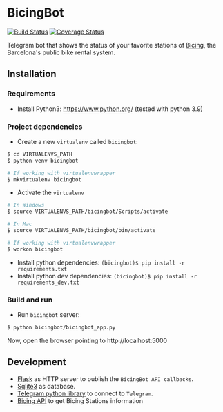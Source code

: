 # BicingBot

[![Build Status](https://github.com/marivipelaez/bicingbot/workflows/build/badge.svg?branch=master)](https://github.com/marivipelaez/bicingbot/workflows/build/badge.svg) [![Coverage Status](https://coveralls.io/repos/github/marivipelaez/bicingbot/badge.svg?branch=master)](https://coveralls.io/github/marivipelaez/bicingbot?branch=master)


Telegram bot that shows the status of your favorite stations of [Bicing](https://www.bicing.cat/), the Barcelona's public bike rental system.

## Installation

### Requirements

* Install Python3: https://www.python.org/ (tested with python 3.9)
### Project dependencies

* Create a new `virtualenv` called `bicingbot`:

```sh
$ cd VIRTUALENVS_PATH
$ python venv bicingbot
```

```sh
# If working with virtualenvwrapper
$ mkvirtualenv bicingbot
```

* Activate the `virtualenv`

```sh
# In Windows
$ source VIRTUALENVS_PATH/bicingbot/Scripts/activate
```

```sh
# In Mac
$ source VIRTUALENVS_PATH/bicingbot/bin/activate
```

```sh
# If working with virtualenvwrapper
$ workon bicingbot
```

* Install python dependencies: `(bicingbot)$ pip install -r requirements.txt`
* Install python dev dependencies: `(bicingbot)$ pip install -r requirements_dev.txt`

### Build and run


* Run `bicingbot` server:

```sh
$ python bicingbot/bicingbot_app.py
```

Now, open the browser pointing to http://localhost:5000

## Development

* [Flask](https://pypi.org/project/Flask/2.0.2/) as HTTP server to publish the `BicingBot API callbacks`.
* [Sqlite3](https://docs.python.org/3/library/sqlite3.html) as database.
* [Telegram python library](https://github.com/python-telegram-bot/python-telegram-bot) to connect to `Telegram`.
* [Bicing API](https://www.bicing.barcelona/get-stations) to get Bicing Stations information
